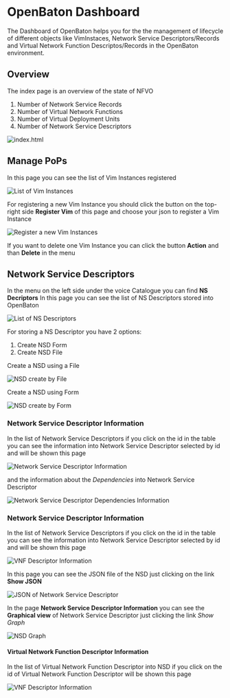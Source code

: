 # OpenBaton Dashboard
The Dashboard of OpenBaton helps you for the the management of lifecycle of different objects like 
VimInstaces, Network Service Descriptors/Records and Virtual Network Function Descriptos/Records in the OpenBaton environment.


## Overview
The index page is an overview of the state of NFVO 
 
 1. Number of Network Service Records
 2. Number of Virtual Network Functions
 3. Number of Virtual Deployment Units
 4. Number of Network Service Descriptors

![index.html](/img/gui/overview.png "Overview")


## Manage PoPs
In this page you can see the list of Vim Instances registered

![List of Vim Instances](/img/gui/vimpage.png "Vim List")

For registering a new Vim Instance you should click the button on the top-right side **Register Vim** of this page and choose your json to register a Vim Instance

![Register a new Vim Instances](/img/gui/registeraNewVim.png "Register Vim")

If you want to delete one Vim Instance you can click the button **Action** and than **Delete** in the menu

## Network Service Descriptors
In the menu on the left side under the voice Catalogue you can find **NS Decriptors**
In this page you can see the list of NS Descriptors stored into OpenBaton

![List of NS Descriptors](/img/gui/NSDlist.png "NS Descriptors List")


For storing a NS Descriptor you have 2 options:

1. Create NSD Form
2. Create NSD File


Create a NSD using a File

![NSD create by File](/img/gui/NSDcreateFile.png "NSD create by File")


Create a NSD using Form

![NSD create by Form](/img/gui/NSDcreateForm.png "NSD create by Form")

### Network Service Descriptor Information
In the list of Network Service Descriptors if you click on the id in the table you can see the information
 into Network Service Descriptor selected by id and will be shown this page

![Network Service Descriptor Information](/img/gui/VNFDlistintoNSD.png "Network Service Descriptor Information")

and the information about the *Dependencies* into Network Service Descriptor

![Network Service Descriptor Dependencies Information](/img/gui/VNFDlistintoNSD1.png.png "Network Service Descriptor Dependencies Information ")


### Network Service Descriptor Information
In the list of Network Service Descriptors if you click on the id in the table you can see the information
 into Network Service Descriptor selected by id and will be shown this page

![VNF Descriptor Information](/img/gui/VNFDescriptorInformation.png "VNF Descriptor Information")

In this page you can see the JSON file of the NSD just clicking on the link **Show JSON**

![JSON of Network Service Descriptor](/img/gui/JSONofNSR.png "JSON of Network Service Descriptor")

In the page **Network Service Descriptor Information** you can see the **Graphical view** of Network Service Descriptor 
just clicking the link *Show Graph*

![NSD Graph](/img/gui/NSDgraph.png "NSD graph.png")


#### Virtual Network Function Descriptor Information
In the list of Virtual Network Function Descriptor into NSD if you click on the id of Virtual Network Function Descriptor will be shown this page

![VNF Descriptor Information](/img/gui/VNFDescriptorInformation.png "VNF Descriptor Information")




